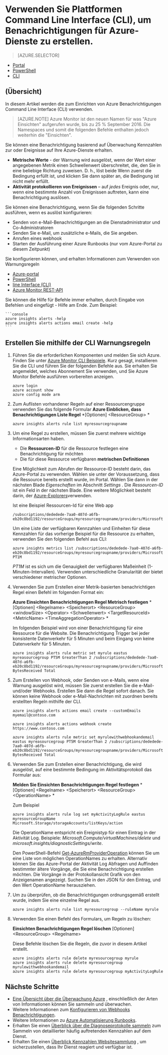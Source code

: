 <properties
    pageTitle="Die Plattformen Command Line Interface (CLI) verwenden, um Benachrichtigungen für Azure-Dienste zu erstellen | Microsoft Azure"
    description="Verwenden Sie die Linie Schnittstelle Azure Benachrichtigungen erstellen, die Benachrichtigungen oder Automatisierung auslösen können, wenn die angegebenen Bedingungen erfüllt sind."
    authors="rboucher"
    manager="carolz"
    editor=""
    services="monitoring-and-diagnostics"
    documentationCenter="monitoring-and-diagnostics"/>

<tags
    ms.service="monitoring-and-diagnostics"
    ms.workload="na"
    ms.tgt_pltfrm="na"
    ms.devlang="na"
    ms.topic="article"
    ms.date="10/24/2016"
    ms.author="robb"/>

# <a name="use-the-cross-platform-command-line-interface-cli-to-create-alerts-for-azure-services"></a>Verwenden Sie Plattformen Command Line Interface (CLI), um Benachrichtigungen für Azure-Dienste zu erstellen.

> [AZURE.SELECTOR]
- [Portal](insights-alerts-portal.md)
- [PowerShell](insights-alerts-powershell.md)
- [CLI](insights-alerts-command-line-interface.md)

## <a name="overview"></a>(Übersicht)

In diesem Artikel werden die zum Einrichten von Azure Benachrichtigungen Command Line Interface (CLI) verwenden.

>[AZURE.NOTE] Azure Monitor ist den neuen Namen für was "Azure Einsichten" aufgerufen wurde, bis zu 25 % September 2016. Die Namespaces und somit die folgenden Befehle enthalten jedoch weiterhin die "Einsichten".

Sie können eine Benachrichtigung basierend auf Überwachung Kennzahlen zur oder Ereignisse auf Ihre Azure-Dienste erhalten.

- **Metrische Werte** - der Warnung wird ausgelöst, wenn der Wert einer angegebenen Metrik einen Schwellenwert überschreitet, die, den Sie in eine beliebige Richtung zuweisen. D. h., löst beide Wenn zuerst die Bedingung erfüllt ist, und klicken Sie dann später an, die Bedingung ist nicht mehr erfüllt.    
- **Aktivität protokollieren von Ereignissen** – auf *jedes* Ereignis oder, nur, wenn eine bestimmte Anzahl von Ereignissen auftreten, kann eine Benachrichtigung auslösen.

Sie können eine Benachrichtigung, wenn Sie die folgenden Schritte ausführen, wenn es auslöst konfigurieren:

- Senden von e-Mail-Benachrichtigungen an die Dienstadministrator und Co-Administratoren
- Senden Sie e-Mail, um zusätzliche e-Mails, die Sie angeben.
- Anrufen eines webhook
- Starten der Ausführung einer Azure Runbooks (nur vom Azure-Portal zu diesem Zeitpunkt)

Sie konfigurieren können, und erhalten Informationen zum Verwenden von Warnungsregeln

- [Azure-portal](insights-alerts-portal.md)
- [PowerShell](insights-alerts-powershell.md)
- [line Interface (CLI)](insights-alerts-command-line-interface.md)
- [Azure Monitor REST-API](https://msdn.microsoft.com/library/azure/dn931945.aspx)


Sie können die Hilfe für Befehle immer erhalten, durch Eingabe von Befehlen und eingefügt - Hilfe am Ende. Zum Beispiel:

    ```console
    azure insights alerts -help
    azure insights alerts actions email create -help
    ```

## <a name="create-alert-rules-using-the-cli"></a>Erstellen Sie mithilfe der CLI Warnungsregeln

1. Führen Sie die erforderlichen Komponenten und melden Sie sich Azure. Finden Sie unter [Azure Monitor CLI Beispiele](insights-cli-samples.md). Kurz gesagt, installieren Sie die CLI und führen Sie der folgenden Befehle aus. Sie erhalten Sie angemeldet, welches Abonnement Sie verwenden, und Sie Azure Monitor Befehle ausführen vorbereiten anzeigen.


    ```console
    azure login
    azure account show
    azure config mode arm

    ```

2.  Zum Auflisten vorhandener Regeln auf einer Ressourcengruppe verwenden Sie das folgende Formular **Azure Einblicken, dass Benachrichtigungen Liste Regel** *[Optionen] &lt;ResourceGroup&gt; *

    ```console
    azure insights alerts rule list myresourcegroupname

    ```
3. Um eine Regel zu erstellen, müssen Sie zuerst mehrere wichtige Informationsarten haben.
    - Die **Ressourcen-ID** für die Ressource festlegen eine Benachrichtigung für möchten
    - Die für diese Ressource verfügbaren **metrischen Definitionen**

    Eine Möglichkeit zum Abrufen der Ressource-ID besteht darin, das Azure-Portal zu verwenden. Wählen sie unter der Voraussetzung, dass die Ressource bereits erstellt wurde, im Portal. Wählen Sie dann in der nächsten Blade *Eigenschaften* im Abschnitt *Settings* . Die *Ressourcen-ID* ist ein Feld in der nächsten Blade. Eine weitere Möglichkeit besteht darin, der [Azure-Explorers](https://resources.azure.com/)verwenden.

    Ist eine Beispiel Ressourcen-Id für eine Web app

    ```console
    /subscriptions/dededede-7aa0-407d-a6fb-eb20c8bd1192/resourceGroups/myresourcegroupname/providers/Microsoft.Web/sites/mywebsitename
    ```

    Um eine Liste der verfügbaren Kennzahlen und Einheiten für diese Kennzahlen für das vorherige Beispiel für die Ressource zu erhalten, verwenden Sie den folgenden Befehl aus CLI:  

    ```console
    azure insights metrics list /subscriptions/dededede-7aa0-407d-a6fb-eb20c8bd1192/resourceGroups/myresourcegroupname/providers/Microsoft.Web/sites/mywebsitename PT1M
    ```

    _PT1M_ ist es sich um die Genauigkeit der verfügbaren Maßeinheit (1-Minuten-Intervallen). Verwenden unterschiedliche Granularität der bietet verschiedener metrischer Optionen.


4. Verwenden Sie zum Erstellen einer Metrik-basierten benachrichtigen Regel einen Befehl im folgenden Format ein:

    **Azure Einsichten Benachrichtigungen Regel Metrisch festlegen** *[Optionen] &lt;Regelname&gt; &lt;Speicherort&gt; &lt;ResourceGroup&gt; &lt;windowSize&gt; &lt;Operator&gt; &lt;Schwellenwert&gt; &lt;TargetResourceId&gt; &lt;MetricName&gt; &lt;TimeAggregationOperator&gt; *

    Im folgenden Beispiel wird von einer Benachrichtigung für eine Ressource für die Website. Die Benachrichtigung Trigger bei jeder konsistente Datenverkehr für 5 Minuten und beim Eingang von keine Datenverkehr für 5 Minuten.

    ```console
    azure insights alerts rule metric set myrule eastus myreasourcegroup PT5M GreaterThan 2 /subscriptions/dededede-7aa0-407d-a6fb-eb20c8bd1192/resourceGroups/myresourcegroupname/providers/Microsoft.Web/sites/mywebsitename BytesReceived Total

    ```

5. Zum Erstellen von Webhook, oder Senden von e-Mails, wenn eine Warnung ausgelöst wird, müssen Sie zuerst erstellen Sie die e-Mail- und/oder Webhooks. Erstellen Sie dann die Regel sofort danach. Sie können keine Webhook oder e-Mail-Nachrichten mit zuordnen bereits erstellten Regeln mithilfe der CLI.

    ```console
    azure insights alerts actions email create --customEmails myemail@contoso.com

    azure insights alerts actions webhook create https://www.contoso.com

    azure insights alerts rule metric set myrulewithwebhookandemail eastus myreasourcegroup PT5M GreaterThan 2 /subscriptions/dededede-7aa0-407d-a6fb-eb20c8bd1192/resourceGroups/myresourcegroupname/providers/Microsoft.Web/sites/mywebsitename BytesReceived Total
    ```


6. Verwenden Sie zum Erstellen einer Benachrichtigung, die wird ausgelöst, auf eine bestimmte Bedingung im Aktivitätsprotokoll das Formular aus:

    **Melden Sie Einsichten Benachrichtigungen Regel festlegen** *[Optionen] &lt;Regelname&gt; &lt;Speicherort&gt; &lt;ResourceGroup&gt; &lt;OperationName&gt; *

    Zum Beispiel

    ```console
    azure insights alerts rule log set myActivityLogRule eastus myresourceGroupName Microsoft.Storage/storageAccounts/listKeys/action
    ```

    Die OperationName entspricht ein Ereignistyp für einen Eintrag in der Aktivität Log. Beispiele: *Microsoft.Compute/virtualMachines/delete* und *microsoft.insights/diagnosticSettings/write*.

    Den PowerShell-Befehl [Get-AzureRmProviderOperation](https://msdn.microsoft.com/library/mt603720.aspx) können Sie um eine Liste von möglichen OperationNames zu erhalten. Alternativ können Sie das Azure-Portal der Aktivität Log Abfragen und Auffinden bestimmter ältere Vorgänge, die Sie eine Benachrichtigung erstellen möchten. Die Vorgänge in der Protokollansicht Grafik von den Anzeigenamen angezeigt. Suchen Sie in den JSON für den Eintrag, und den Wert OperationName herausziehen.   

7. Um zu überprüfen, ob die Benachrichtigungen ordnungsgemäß erstellt wurde, indem Sie eine einzelne Regel aus.

    ```console
    azure insights alerts rule list myresourcegroup --ruleName myrule
    ```

8. Verwenden Sie einen Befehl des Formulars, um Regeln zu löschen:

    **Einsichten Benachrichtigungen Regel löschen** [Optionen] &lt;ResourceGroup&gt; &lt;Regelname&gt;

    Diese Befehle löschen Sie die Regeln, die zuvor in diesem Artikel erstellt.

    ```console
    azure insights alerts rule delete myresourcegroup myrule
    azure insights alerts rule delete myresourcegroup myrulewithwebhookandemail
    azure insights alerts rule delete myresourcegroup myActivityLogRule
    ```



## <a name="next-steps"></a>Nächste Schritte

* [Eine Übersicht über die Überwachung Azure](monitoring-overview.md) , einschließlich der Arten von Informationen können Sie sammeln und überwachen.
* Weitere Informationen zum [Konfigurieren von Webhooks Benachrichtigungen](insights-webhooks-alerts.md).
* Weitere Informationen zu [Azure Automatisierung Runbooks](..\automation\automation-starting-a-runbook.md).
* Erhalten Sie einen [Überblick über die Diagnoseprotokolle sammeln](monitoring-overview-of-diagnostic-logs.md) zum Sammeln von detaillierter häufig auftretenden Kennzahlen auf dem Dienst.
* Erhalten Sie einen [Überblick Kennzahlen Websitesammlung](insights-how-to-customize-monitoring.md) , um sicherzustellen, dass Ihr Dienst reagiert und verfügbar ist.
